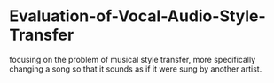 # Evaluation-of-Vocal-Audio-Style-Transfer
focusing on the problem of musical style transfer, more specifically changing a song so that it sounds as if it were sung by another artist.
